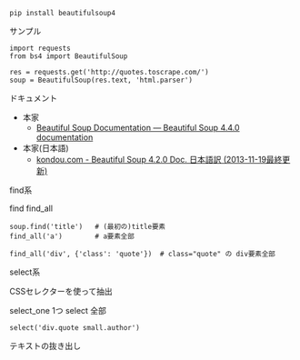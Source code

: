 



```
pip install beautifulsoup4
```

サンプル
```
import requests
from bs4 import BeautifulSoup

res = requests.get('http://quotes.toscrape.com/')
soup = BeautifulSoup(res.text, 'html.parser')

```


ドキュメント

- 本家
    - [Beautiful Soup Documentation — Beautiful Soup 4.4.0 documentation](https://www.crummy.com/software/BeautifulSoup/bs4/doc/#css-selectors)
- 本家(日本語)
    - [kondou.com - Beautiful Soup 4.2.0 Doc. 日本語訳 (2013-11-19最終更新)](http://kondou.com/BS4/)



find系

find
find_all

```
soup.find('title')   # (最初の)title要素
find_all('a')        # a要素全部

find_all('div', {'class': 'quote'})  # class="quote" の div要素全部
```


select系

CSSセレクターを使って抽出

select_one   1つ
select       全部

```
select('div.quote small.author')
```

テキストの抜き出し
